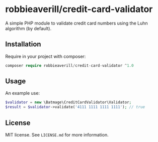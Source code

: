 # robbieaverill/credit-card-validator

A simple PHP module to validate credit card numbers using the Luhn algorithm (by default).

## Installation

Require in your project with composer:

```php
composer require robbieaverill/credit-card-validator ^1.0
```

## Usage

An example use:

```php
$validator = new \Batmage\CreditCardValidator\Validator;
$result = $validator->validate('4111 1111 1111 1111'); // true
```

## License

MIT license. See `LICENSE.md` for more information.
